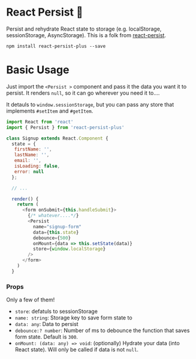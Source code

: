 # React Persist 💾

Persist and rehydrate React state to storage (e.g. localStorage, sessionStorage, AsyncStorage). This is a folk from [react-persist](https://github.com/jaredpalmer/react-persist).

```
npm install react-persist-plus --save
```

# Basic Usage

Just import the `<Persist >` component and pass it the data you want it to persist. It renders `null`, so it can go wherever you need it to....

It detauls to `window.sessionStorage`, but you can pass any store that implements `#setItem` and `#getItem`.

```js
import React from 'react'
import { Persist } from 'react-persist-plus'

class Signup extends React.Component {
  state = {
   firstName: '',
   lastName: '',
   email: '',
   isLoading: false,
   error: null
  };

  // ...

  render() {
    return (
      <form onSubmit={this.handleSubmit}>
        {/* whatever....*/}
        <Persist 
          name="signup-form" 
          data={this.state} 
          debounce={500} 
          onMount={data => this.setState(data)}
          store={window.localStorage}
        />
      </form>
    )
  }
```

### Props

Only a few of them!

- `store`: defatuls to sessionStorage
- `name: string`: Storage key to save form state to
- `data: any`: Data to persist
- `debounce:? number`:  Number of ms to debounce the function that saves form state. Default is `300`.
- `onMount: (data: any) => void`: (optionally) Hydrate your data (into React state). Will only be called if data is not `null`.
